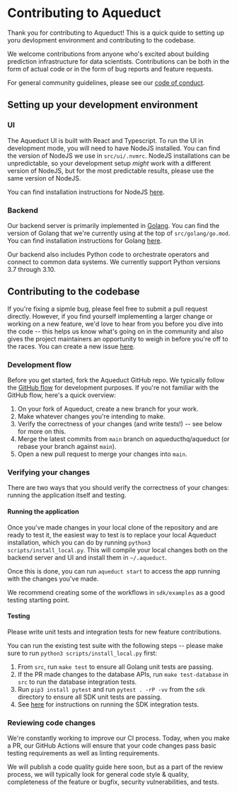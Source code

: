 # Contributing to Aqueduct

Thank you for contributing to Aqueduct! This is a quick quide to setting up
yoru devlopment environment and contributing to the codebase.

We welcome contributions from anyone who's excited about building prediction 
infrastructure for data scientists. Contributions can be both in the form of
actual code or in the form of bug reports and feature requests.

For general community guidelines, please see our [code of
conduct](CODE_OF_CONDUCT.md).

## Setting up your development environment

### UI

The Aqueduct UI is built with React and Typescript. To run the UI in 
development mode, you will need to have NodeJS installed. You can find the
version of NodeJS we use in `src/ui/.nvmrc`. NodeJS installations can be
unpredictable, so your development setup *might* work with a different version
of NodeJS, but for the most predictable results, please use the same version of
NodeJS. 

You can find installation instructions for NodeJS [here](https://nodejs.org/en/download/).

### Backend

Our backend server is primarily implemented in [Golang](https://go.dev). You can find the
version of Golang that we're currently using at the top of `src/golang/go.mod`.
You can find installation instructions for Golang [here](https://go.dev./dl).

Our backend also includes Python code to orchestrate operators and connect to
common data systems. We currently support Python versions 3.7 through 3.10.

## Contributing to the codebase

If you're fixing a sipmle bug, please feel free to submit a pull request
directly.  However, if you find yourself implementing a larger change or
working on a new feature, we'd love to hear from you before you dive into the
code -- this helps us know what's going on in the community and also gives
the project maintainers an opportunity to weigh in before you're off to the
races. You can create a new issue [here](https://github.com/aqueducthq/aqueduct/issues/new/choose).

### Development flow

Before you get started, fork the Aqueduct GitHub repo. We typically follow the
[GitHub flow](https://docs.github.com/en/get-started/quickstart/github-flow)
for development purposes. If you're not familiar with the GitHub flow, here's a
quick overview:

1. On your fork of Aqueduct, create a new branch for your work. 
2. Make whatever changes you're intending to make. 
3. Verify the correctness of your changes (and write tests!) -- see below for
   more on this.
4. Merge the latest commits from `main` branch on aqueducthq/aqueduct (or
   rebase your branch against `main`). 
5. Open a new pull request to merge your changes into `main`.

### Verifying your changes

There are two ways that you should verify the correctness of your changes:
running the application itself and testing.

#### Running the application

Once you've made changes in your local clone of the repository and are ready to
test it, the easiest way to test is to replace your local Aqueduct 
installation, which you can do by running `python3 scripts/install_local.py`.
This will compile your local changes both on the backend server and UI and
install them in `~/.aqueduct`.

Once this is done, you can run `aqueduct start` to access the app running with
the changes you've made.

We recommend creating some of the workflows in `sdk/examples` as a good testing
starting point.

#### Testing

Please write unit tests and integration tests for new feature contributions.

You can run the existing test suite with the following steps -- please make
sure to run `python3 scripts/install_local.py` first:

1. From `src`, run `make test` to ensure all Golang unit tests are passing.
2. If the PR made changes to the database APIs, run `make test-database` in `src` to run the
database integration tests.
3. Run `pip3 install pytest` and run `pytest . -rP -vv` from the `sdk` directory to ensure all SDK unit tests are passing.
4. See [here](https://github.com/aqueducthq/aqueduct/tree/main/integration_tests/sdk) for instructions on running the SDK integration tests.

### Reviewing code changes

We're constantly working to improve our CI process. Today, when you make a PR,
our GitHub Actions will ensure that your code changes pass basic testing
requirements as well as linting requirements. 

We will publish a code quality guide here soon, but as a part of the review
process, we will typically look for general code style & quality, completeness of the
feature or bugfix, security vulnerabilities, and tests.
